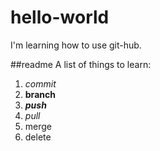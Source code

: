 # hello-world
I'm learning how to use git-hub.

##readme
A list of things to learn:
1. *commit*
2. **branch**
3. ***push***
4. _pull_
5. merge
6. delete

